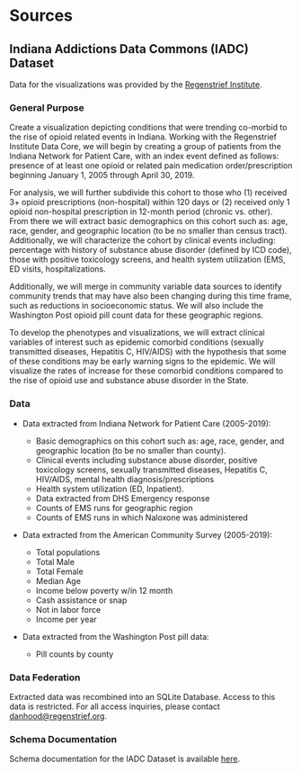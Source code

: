 # Sources

## Indiana Addictions Data Commons (IADC) Dataset

Data for the visualizations was provided by the [Regenstrief Institute](https://www.regenstrief.org/).

### General Purpose

Create a visualization depicting conditions that were trending co-morbid to the rise of opioid related events in Indiana.  Working with the Regenstrief Institute Data Core, we will begin by creating a group of patients from the Indiana Network for Patient Care, with an index event defined as follows: presence of at least one opioid or related pain medication order/prescription beginning January 1, 2005 through April 30, 2019.

For analysis, we will further subdivide this cohort to those who (1) received 3+ opioid prescriptions (non-hospital) within 120 days or (2) received only 1 opioid non-hospital prescription in 12-month period (chronic vs. other). From there we will extract basic demographics on this cohort such as: age, race, gender, and geographic location (to be no smaller than census tract). Additionally, we will characterize the cohort by clinical events including: percentage with history of substance abuse disorder (defined by ICD code), those with positive toxicology screens, and health system utilization (EMS, ED visits, hospitalizations.

Additionally, we will merge in community variable data sources to identify community trends that may have also been changing during this time frame, such as reductions in socioeconomic status. We will also include the Washington Post opioid pill count data for these geographic regions.

To develop the phenotypes and visualizations, we will extract clinical variables of interest such as epidemic comorbid conditions (sexually transmitted diseases, Hepatitis C, HIV/AIDS) with the hypothesis that some of these conditions may be early warning signs to the epidemic. We will visualize the rates of increase for these comorbid conditions compared to the rise of opioid use and substance abuse disorder in the State.

### Data

 - Data extracted from Indiana Network for Patient Care (2005-2019):

    - Basic demographics on this cohort such as: age, race, gender, and geographic location (to be no smaller than county).    
    - Clinical events including substance abuse disorder, positive toxicology screens, sexually transmitted diseases, Hepatitis C, HIV/AIDS, mental health diagnosis/prescriptions
    - Health system utilization (ED, Inpatient).
    - Data extracted from DHS Emergency response
    - Counts of EMS runs for geographic region
    - Counts of EMS runs in which Naloxone was administered

 - Data extracted from the American Community Survey (2005-2019):

    - Total populations
    - Total Male
    - Total Female
    - Median Age
    - Income below poverty w/in 12 month
    - Cash assistance or snap
    - Not in labor force    
    - Income per year

  - Data extracted from the Washington Post pill data:

    - Pill counts by county

### Data Federation

Extracted data was recombined into an SQLite Database. Access to this data is restricted. For all access inquiries, please contact [danhood@regenstrief.org](mailto:danhood@regenstrief.org).

### Schema Documentation

Schema documentation for the IADC Dataset is available [here](../schema/index.html).
